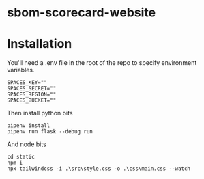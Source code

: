 # sbom-scorecard-website

# Installation

You'll need a .env file in the root of the repo to specify environment variables.
```
SPACES_KEY=""
SPACES_SECRET=""
SPACES_REGION=""
SPACES_BUCKET=""
```

Then install python bits
```
pipenv install
pipenv run flask --debug run
```

And node bits
```
cd static
npm i
npx tailwindcss -i .\src\style.css -o .\css\main.css --watch
```
